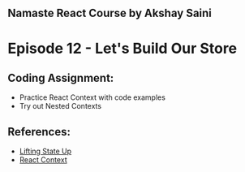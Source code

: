 ## Namaste React Course by Akshay Saini

# Episode 12 - Let's Build Our Store

## Coding Assignment:

- Practice React Context with code examples
- Try out Nested Contexts

## References:

- [Lifting State Up](https://react.dev/learn/sharing-state-between-components#lifting-state-up-by-example)
- [React Context](https://react.dev/reference/react/useContext)
